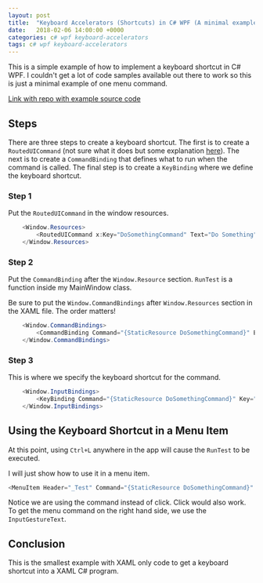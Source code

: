 ```yaml
---
layout: post
title:  "Keyboard Accelerators (Shortcuts) in C# WPF (A minimal example)"
date:   2018-02-06 14:00:00 +0000
categories: c# wpf keyboard-accelerators
tags: c# wpf keyboard-accelerators
---
```


This is a simple example of how to implement a keyboard shortcut in C# WPF. I couldn't get a lot of code samples available out there to work so this is just a minimal example of one menu command.

[Link with repo with example source code](https://github.com/mochan-b/KeyboardShortcuts)

## Steps

There are three steps to create a keyboard shortcut. The first is to create a `RoutedUICommand` (not sure what it does but some explanation [here](https://joshsmithonwpf.wordpress.com/2008/03/18/understanding-routed-commands/)). The next is to create a `CommandBinding` that defines what to run when the command is called. The final step is to create a `KeyBinding` where we define the keyboard shortcut.

### Step 1

Put the `RoutedUICommand` in the window resources. 

```csharp
    <Window.Resources>
        <RoutedUICommand x:Key="DoSomethingCommand" Text="Do Something" />
    </Window.Resources>
```

### Step 2

Put the `CommandBinding` after the `Window.Resource` section. `RunTest` is a function inside my MainWindow class. 

Be sure to put the `Window.CommandBindings` after `Window.Resources` section in the XAML file. The order matters!

```csharp
    <Window.CommandBindings>
        <CommandBinding Command="{StaticResource DoSomethingCommand}" Executed="RunTest" />
    </Window.CommandBindings>
```

### Step 3

This is where we specify the keyboard shortcut for the command.

```csharp
    <Window.InputBindings>
        <KeyBinding Command="{StaticResource DoSomethingCommand}" Key="L" Modifiers="Ctrl" />
    </Window.InputBindings>
```

## Using the Keyboard Shortcut in a Menu Item

At this point, using `Ctrl+L` anywhere in the app will cause the `RunTest` to be executed. 

I will just show how to use it in a menu item.

```csharp
<MenuItem Header="_Test" Command="{StaticResource DoSomethingCommand}" InputGestureText="Ctrl+L"/>
```

Notice we are using the command instead of click. Click would also work. To get the menu command on the right hand side, we use the `InputGestureText`.

## Conclusion

This is the smallest example with XAML only code to get a keyboard shortcut into a XAML C# program.
